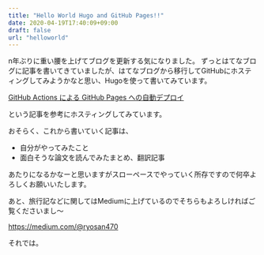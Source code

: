 ```yaml
---
title: "Hello World Hugo and GitHub Pages!!"
date: 2020-04-19T17:40:09+09:00
draft: false
url: "helloworld"
---
```


n年ぶりに重い腰を上げてブログを更新する気になりました。
ずっとはてなブログに記事を書いてきていましたが、はてなブログから移行してGitHubにホスティングしてみようかなと思い、Hugoを使って書いてみています。

[GitHub Actions による GitHub Pages への自動デプロイ](https://qiita.com/peaceiris/items/d401f2e5724fdcb0759d)

という記事を参考にホスティングしてみています。

おそらく、これから書いていく記事は、
- 自分がやってみたこと
- 面白そうな論文を読んでみたまとめ、翻訳記事

あたりになるかなーと思いますがスローペースでやっていく所存ですので何卒よろしくお願いいたします。

あと、旅行記などに関してはMediumに上げているのでそちらもよろしければご覧くださいまし〜

https://medium.com/@ryosan470

それでは。
